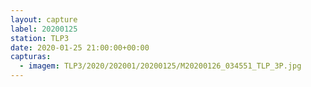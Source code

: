 ```yaml
---
layout: capture
label: 20200125
station: TLP3
date: 2020-01-25 21:00:00+00:00
capturas:
  - imagem: TLP3/2020/202001/20200125/M20200126_034551_TLP_3P.jpg
---
```

